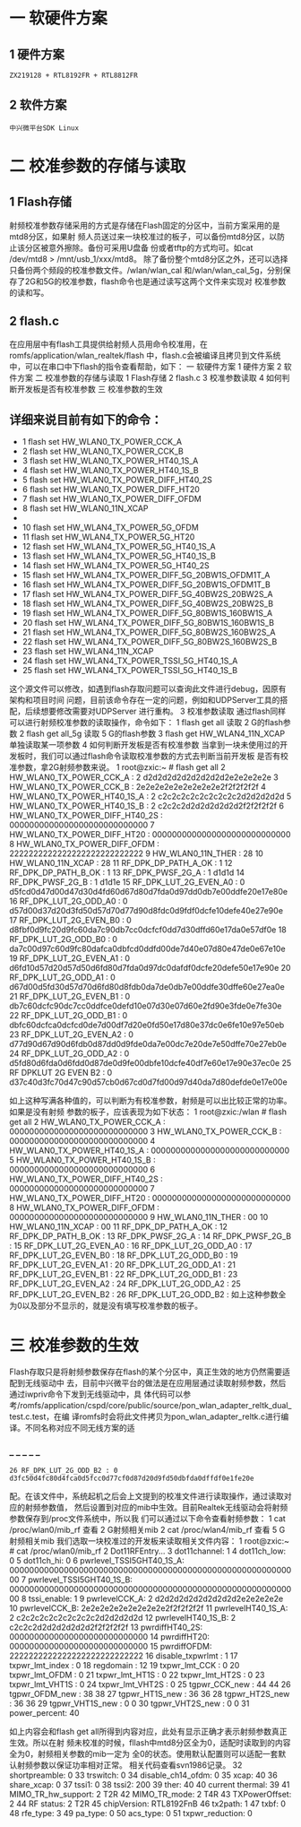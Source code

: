 # 一 软硬件方案

## 1 硬件方案

```
ZX219128 + RTL8192FR + RTL8812FR
```
## 2 软件方案

```
中兴微平台SDK Linux
```
# 二 校准参数的存储与读取

## 1 Flash存储

射频校准参数存储采用的方式是存储在Flash固定的分区中，当前方案采用的是mtd8分区，如果射
频人员送过来一块校准过的板子，可以备份mtd8分区，以防止该分区被意外擦除。备份可采用U盘备
份或者tftp的方式均可。如cat /dev/mtd8 > /mnt/usb_1/xxx/mtd8。
除了备份整个mtd8分区之外，还可以选择只备份两个频段的校准参数文件。/wlan/wlan_cal
和/wlan/wlan_cal_5g，分别保存了2G和5G的校准参数，flash命令也是通过读写这两个文件来实现对
校准参数的读和写。

## 2 flash.c

在应用层中有flash工具提供给射频人员用命令校准用，在romfs/application/wlan_realtek/flash
中，flash.c会被编译且拷贝到文件系统中，可以在串口中下flash的指令查看帮助，如下：
一 软硬件方案
1 硬件方案
2 软件方案
二 校准参数的存储与读取
1 Flash存储
2 flash.c
3 校准参数读取
4 如何判断开发板是否有校准参数
三 校准参数的生效


## 详细来说目前有如下的命令：

   - 1 flash set HW_WLAN0_TX_POWER_CCK_A
   - 2 flash set HW_WLAN0_TX_POWER_CCK_B
   - 3 flash set HW_WLAN0_TX_POWER_HT40_1S_A
   - 4 flash set HW_WLAN0_TX_POWER_HT40_1S_B
   - 5 flash set HW_WLAN0_TX_POWER_DIFF_HT40_2S
   - 6 flash set HW_WLAN0_TX_POWER_DIFF_HT20
   - 7 flash set HW_WLAN0_TX_POWER_DIFF_OFDM
   - 8 flash set HW_WLAN0_11N_XCAP
   -
- 10 flash set HW_WLAN4_TX_POWER_5G_OFDM
- 11 flash set HW_WLAN4_TX_POWER_5G_HT20
- 12 flash set HW_WLAN4_TX_POWER_5G_HT40_1S_A
- 13 flash set HW_WLAN4_TX_POWER_5G_HT40_1S_B
- 14 flash set HW_WLAN4_TX_POWER_5G_HT40_2S
- 15 flash set HW_WLAN4_TX_POWER_DIFF_5G_20BW1S_OFDM1T_A
- 16 flash set HW_WLAN4_TX_POWER_DIFF_5G_20BW1S_OFDM1T_B
- 17 flash set HW_WLAN4_TX_POWER_DIFF_5G_40BW2S_20BW2S_A
- 18 flash set HW_WLAN4_TX_POWER_DIFF_5G_40BW2S_20BW2S_B
- 19 flash set HW_WLAN4_TX_POWER_DIFF_5G_80BW1S_160BW1S_A
- 20 flash set HW_WLAN4_TX_POWER_DIFF_5G_80BW1S_160BW1S_B
- 21 flash set HW_WLAN4_TX_POWER_DIFF_5G_80BW2S_160BW2S_A
- 22 flash set HW_WLAN4_TX_POWER_DIFF_5G_80BW2S_160BW2S_B
- 23 flash set HW_WLAN4_11N_XCAP
- 24 flash set HW_WLAN4_TX_POWER_TSSI_5G_HT40_1S_A
- 25 flash set HW_WLAN4_TX_POWER_TSSI_5G_HT40_1S_B


这个源文件可以修改，如遇到flash存取问题可以查询此文件进行debug，因原有架构和项目时间
问题，目前该命令存在一定的问题，例如和UDPServer工具的搭配，后续想要修改需要对UDPServer
进行重构。
3 校准参数读取
通过flash同样可以进行射频校准参数的读取操作，命令如下：
1 flash get all 读取 2 G的flash参数
2 flash get all_5g 读取 5 G的flash参数
3 flash get HW_WLAN4_11N_XCAP 单独读取某一项参数
4 如何判断开发板是否有校准参数
当拿到一块未使用过的开发板时，我们可以通过flash命令读取校准参数的方式去判断当前开发板
是否有校准参数，拿2G射频参数来说。
1 root@zxic:~ # flash get all
2 HW_WLAN0_TX_POWER_CCK_A : 2 d2d2d2d2d2d2d2d2d2e2e2e2e2e
3 HW_WLAN0_TX_POWER_CCK_B : 2e2e2e2e2e2e2e2e2e2f2f2f2f2f
4 HW_WLAN0_TX_POWER_HT40_1S_A : 2 c2c2c2c2c2c2c2c2c2d2d2d2d2d
5 HW_WLAN0_TX_POWER_HT40_1S_B : 2 c2c2c2d2d2d2d2d2d2f2f2f2f2f
6 HW_WLAN0_TX_POWER_DIFF_HT40_2S : 0000000000000000000000000000
7 HW_WLAN0_TX_POWER_DIFF_HT20 : 0000000000000000000000000000
8 HW_WLAN0_TX_POWER_DIFF_OFDM : 2222222222222222222222222222
9 HW_WLAN0_11N_THER : 28
10 HW_WLAN0_11N_XCAP : 28
11 RF_DPK_DP_PATH_A_OK : 1
12 RF_DPK_DP_PATH_B_OK : 1
13 RF_DPK_PWSF_2G_A : 1 d1d1d
14 RF_DPK_PWSF_2G_B : 1 d1d1e
15 RF_DPK_LUT_2G_EVEN_A0 : 0 d5fcd0d47d00d47d30d4fd60d67d80d7fda0d97dd0db7e00ddfe20e17e80e
16 RF_DPK_LUT_2G_ODD_A0 : 0 d57d00d37d20d3fd50d57d70d77d90d8fdc0d9fdf0dcfe10defe40e27e90e
17 RF_DPK_LUT_2G_EVEN_B0 : 0 d8fbf0d9fc20d9fc60da7c90db7cc0dcfcf0dd7d30dffd60e17da0e57df0e
18 RF_DPK_LUT_2G_ODD_B0 : 0 da7c00d97c60d9fc80dafca0dbfcd0ddfd00de7d40e07d80e47de0e67e10e
19 RF_DPK_LUT_2G_EVEN_A1 : 0 d6fd10d57d20d57d50d6fd80d7fda0d97dc0dafdf0dcfe20defe50e17e90e
20 RF_DPK_LUT_2G_ODD_A1 : 0 d67d00d5fd30d57d70d6fd80d8fdb0da7de0db7e00ddfe30dffe60e27ea0e
21 RF_DPK_LUT_2G_EVEN_B1 : 0 db7c60dcfc90dc7cc0ddfce0defd10e07d30e07d60e2fd90e3fde0e7fe30e
22 RF_DPK_LUT_2G_ODD_B1 : 0 dbfc60dcfca0dcfcd0de7d00df7d20e0fd50e17d80e37dc0e6fe10e97e50eb
23 RF_DPK_LUT_2G_EVEN_A2 : 0 d77d90d67d90d6fdb0d87dd0d9fde0da7e00dc7e20de7e50dffe70e27eb0e
24 RF_DPK_LUT_2G_ODD_A2 : 0 d5fd80d6fda0d6fdd0d87de0d9fe00dbfe10dcfe40df7e60e17e90e37ec0e
25 RF DPKLUT 2G EVEN B2 : 0 d37c40d3fc70d47c90d57cb0d67cd0d7fd00d97d40da7d80defde0e17e00e


如上这种写满各种值的，可以判断为有校准参数，射频是可以出比较正常的功率。如果是没有射频
参数的板子，应该表现为如下状态：
1 root@zxic:/wlan # flash get all
2 HW_WLAN0_TX_POWER_CCK_A : 0000000000000000000000000000
3 HW_WLAN0_TX_POWER_CCK_B : 0000000000000000000000000000
4 HW_WLAN0_TX_POWER_HT40_1S_A : 0000000000000000000000000000
5 HW_WLAN0_TX_POWER_HT40_1S_B : 0000000000000000000000000000
6 HW_WLAN0_TX_POWER_DIFF_HT40_2S : 0000000000000000000000000000
7 HW_WLAN0_TX_POWER_DIFF_HT20 : 0000000000000000000000000000
8 HW_WLAN0_TX_POWER_DIFF_OFDM : 0000000000000000000000000000
9 HW_WLAN0_11N_THER : 00
10 HW_WLAN0_11N_XCAP : 00
11 RF_DPK_DP_PATH_A_OK :
12 RF_DPK_DP_PATH_B_OK :
13 RF_DPK_PWSF_2G_A :
14 RF_DPK_PWSF_2G_B :
15 RF_DPK_LUT_2G_EVEN_A0 :
16 RF_DPK_LUT_2G_ODD_A0 :
17 RF_DPK_LUT_2G_EVEN_B0 :
18 RF_DPK_LUT_2G_ODD_B0 :
19 RF_DPK_LUT_2G_EVEN_A1 :
20 RF_DPK_LUT_2G_ODD_A1 :
21 RF_DPK_LUT_2G_EVEN_B1 :
22 RF_DPK_LUT_2G_ODD_B1 :
23 RF_DPK_LUT_2G_EVEN_A2 :
24 RF_DPK_LUT_2G_ODD_A2 :
25 RF_DPK_LUT_2G_EVEN_B2 :
26 RF_DPK_LUT_2G_ODD_B2 :
如上这种参数全为0以及部分不显示的，就是没有填写校准参数的板子。

# 三 校准参数的生效

Flash存取只是将射频参数保存在flash的某个分区中，真正生效的地方仍然需要适配到无线驱动中
去，目前中兴微平台的做法是在应用层通过读取射频参数，然后通过iwpriv命令下发到无线驱动中，具
体代码可以参
考/romfs/application/cspd/core/public/source/pon_wlan_adapter_reltk_dual_test.c.test，在编
译romfs时会将此文件拷贝为pon_wlan_adapter_reltk.c进行编译。不同名称对应不同无线方案的适

### _ _ _ _ _

```
26 RF_DPK_LUT_2G_ODD_B2 : 0 d3fc50d4fc80d4fca0d5fcc0d77cf0d87d20d9fd50dbfda0dffdf0e1fe20e
```

配。在该文件中，系统起机之后会上文提到的校准文件进行读取操作，通过读取对应的射频参数值，
然后设置到对应的mib中生效。目前Realtek无线驱动会将射频参数保存到/proc文件系统中，所以我
们可以通过以下命令查看射频参数：
1 cat /proc/wlan0/mib_rf 查看 2 G射频相关mib
2 cat /proc/wlan4/mib_rf 查看 5 G射频相关mib
我们选取一块校准过的开发板来读取相关文件内容：
1 root@zxic:~ # cat /proc/wlan0/mib_rf
2 Dot11RFEntry...
3 dot11channel: 1
4 dot11ch_low: 0
5 dot11ch_hi: 0
6 pwrlevel_TSSI5GHT40_1S_A: 00000000000000000000000000000000000000000000000000000000000
7 pwrlevel_TSSI5GHT40_1S_B: 00000000000000000000000000000000000000000000000000000000000
8 tssi_enable: 1
9 pwrlevelCCK_A: 2 d2d2d2d2d2d2d2d2d2e2e2e2e2e
10 pwrlevelCCK_B: 2e2e2e2e2e2e2e2e2e2f2f2f2f2f
11 pwrlevelHT40_1S_A: 2 c2c2c2c2c2c2c2c2c2d2d2d2d2d
12 pwrlevelHT40_1S_B: 2 c2c2c2d2d2d2d2d2d2f2f2f2f2f
13 pwrdiffHT40_2S: 0000000000000000000000000000
14 pwrdiffHT20: 0000000000000000000000000000
15 pwrdiffOFDM: 2222222222222222222222222222
16 disable_txpwrlmt : 1
17 txpwr_lmt_index : 0
18 regdomain : 12
19 txpwr_lmt_CCK : 0
20 txpwr_lmt_OFDM : 0
21 txpwr_lmt_HT1S : 0
22 txpwr_lmt_HT2S : 0
23 txpwr_lmt_VHT1S : 0
24 txpwr_lmt_VHT2S : 0
25 tgpwr_CCK_new : 44 44
26 tgpwr_OFDM_new : 38 38
27 tgpwr_HT1S_new : 36 36
28 tgpwr_HT2S_new : 36 36
29 tgpwr_VHT1S_new : 0 0
30 tgpwr_VHT2S_new : 0 0
31 power_percent: 40


如上内容会和flash get all所得到内容对应，此处有显示正确才表示射频参数真正生效。所以在射
频未校准的时候，fllash中mtd8分区全为0，适配时读取到的内容全为0，射频相关参数的mib一定为
全0的状态。使用默认配置则可以适配一套默认射频参数以保证功率相对正常。
相关代码查看svn1986记录。
32 shortpreamble: 0
33 trswitch: 0
34 disable_ch14_ofdm: 0
35 xcap: 40
36 share_xcap: 0
37 tssi1: 0
38 tssi2: 200
39 ther: 40
40 current thermal: 39
41 MIMO_TR_hw_support: 2 T2R
42 MIMO_TR_mode: 2 T4R
43 TXPowerOffset: 2
44 RF status: 2 T2R
45 chipVersion: RTL8192FnB
46 tx2path: 1
47 txbf: 0
48 rfe_type: 3
49 pa_type: 0
50 acs_type: 0
51 txpwr_reduction: 0


